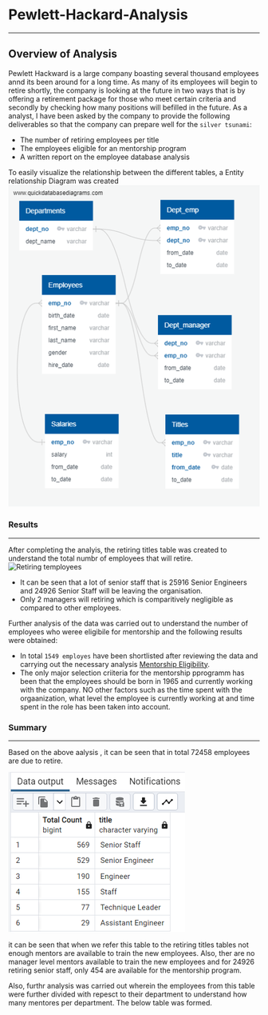 # Pewlett-Hackard-Analysis
---
## **Overview of Analysis**
Pewlett Hackward is a large company boasting several thousand employees annd its been around for a long time. As many of its employees will begin to retire shortly, the company is looking at the future in two ways that is by offering a retirement package for those who meet certain criteria and secondly by checking how many positions will befilled in the future. As a analyst, I have been asked by the company to provide the following deliverables so that the company can prepare well for the `silver tsunami`:
- The number of retiring employees per title
- The employees eligible for an mentorship program
- A written report on the employee database analysis

To easily visualize the relationship between the different tables, a Entity relationship Diagram was created
![Entitiy Relationship Diagram](https://github.com/Manishthapa2022/Pewlett-Hackard-Analysis/blob/main/EmployeeDB.png)

### Results
---
After completing the analyis, the retiring titles table was created to understand the total numbr of employees that will retire.
![Retiring temployees]()

* It can be seen that a lot of senior staff that is 25916 Senior Engineers and 24926 Senior Staff will be leaving the organisation. 
* Only 2 managers will retiring which is comparitively negligible as compared to other employees. 

Further analysis of the data was carried out to understand the number of employees who weree eligibile for mentorship and the following results were obtained: 
* In total `1549 employes` have been shortlisted after reviewing the data and carrying out the necessary analysis [Mentorship Eligibility](https://github.com/Manishthapa2022/Pewlett-Hackard-Analysis/blob/main/Data/mentorship_eligibilty.csv).
* The only major selection criiteria for the mentorship pprogramm has been that the employees should be born in 1965 and currently working with the company. NO other factors such as the time spent with the orgaanization, what level the employee is currently working at and time spent in the role has been taken into account. 

### Summary
---
Based on the above aalysis , it can be seen that in total 72458 employees are due to retire. 

![](https://github.com/Manishthapa2022/Pewlett-Hackard-Analysis/blob/main/Images/Eligible_mentors.png)

it can be seen that when we refer this table to the retiring titles tables not enough mentors are available to train the new employees. Also, ther are no manager level mentors available to train the new employees and for 24926 retiring senior staff, only 454 are available for the mentorship program.  

Also, furthr analysis was carried out wherein the employees from this table were further divided with repesct to their department to understand how many mentores per department. The below table was formed. 

![]()


